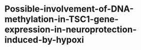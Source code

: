 # Possible-involvement-of-DNA-methylation-in-TSC1-gene-expression-in-neuroprotection-induced-by-hypoxi